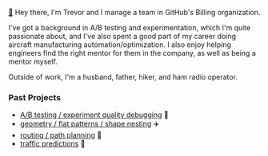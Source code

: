 [:evergreen_tree:](https://libraryofbabel.info/bookmark.cgi?trevor_blanarik_library_of_babel) Hey there, I'm Trevor and I manage a team in GitHub's Billing organization.

I've got a background in A/B testing and experimentation, which I'm quite passionate about, and I've also spent a good part of my career doing aircraft manufacturing automation/optimization. I also enjoy helping engineers find the right mentor for them in the company, as well as being a mentor myself.

Outside of work, I'm a husband, father, hiker, and ham radio operator.

### Past Projects
- [A/B testing / experiment quality debugging](https://www.microsoft.com/en-us/research/group/experimentation-platform-exp/articles/diagnosing-sample-ratio-mismatch-in-a-b-testing/) :test_tube:
- [geometry / flat patterns / shape nesting](https://patents.google.com/patent/US10279928B2/en?inventor=blanarik&oq=inventor:blanarik) :airplane:  
- [routing / path planning](https://patents.google.com/patent/US9157746B2/en?inventor=blanarik&oq=inventor:blanarik) :ship:
- [traffic predictions](https://github.com/tblanarik/WSDOTTrafficData) :car:
